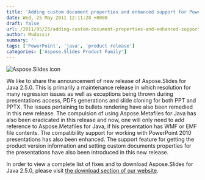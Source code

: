 ```yaml
---
title: 'Adding custom document properties and enhanced support for PowerPoint 2010 presentations included in Aspose.Slides for Java'
date: Wed, 25 May 2011 12:11:28 +0000
draft: false
url: /2011/05/25/adding-custom-document-properties-and-enhanced-support-for-powerpoint-2010-presentations-included-in-aspose.slides-for-java/
author: Mudassir
summary: ''
tags: ['PowerPoint', 'java', 'product release']
categories: ['Aspose.Slides Product Family']
---
```


![Aspose.Slides icon][1]

We like to share the announcement of new release of Aspose.Slides for Java 2.5.0. This is primarily a maintenance release in which resolution for many regression issues as well as exceptions being thrown during presentations access, PDFs generations and slide cloning for both PPT and PPTX. The issues pertaining to bullets rendering have also been remedied in this new release. The compulsion of using Aspose.Metafiles for Java has also been eradicated in this release and now, one will only need to add reference to Aspose.Metafiles for Java, if his presentation has WMF or EMF file contents. The compatibility support for working with PowerPoint 2010 presentations has also been enhanced. The support feature for getting the product version information and setting custom documents properties for the presentations have also been introduced in this new release.

In order to view a complete list of fixes and to download Aspose.Slides for Java 2.5.0, please visit [the download section of our website][2].




[1]: http://www.aspose.com/Images/aspose.slides-logo2.jpg
[2]: http://www.aspose.com/community/files/72/java-components/aspose.slides-for-java/entry299251.aspx




